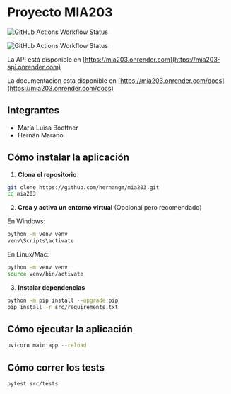 # Proyecto MIA203

![GitHub Actions Workflow Status](https://img.shields.io/github/actions/workflow/status/hernangm/mia203/CICD.yaml?branch=main&label=Main)

![GitHub Actions Workflow Status](https://img.shields.io/github/actions/workflow/status/hernangm/mia203/CICD.yaml?branch=production&label=Production)


La API está disponible en [https://mia203.onrender.com](https://mia203-api.onrender.com)

La documentacion esta disponible en [https://mia203.onrender.com/docs](https://mia203.onrender.com/docs)

## Integrantes

- María Luisa Boettner
- Hernán Marano

## Cómo instalar la aplicación

1. **Clona el repositorio**

```bash
git clone https://github.com/hernangm/mia203.git
cd mia203
```

2. **Crea y activa un entorno virtual** (Opcional pero recomendado)

En Windows:
```bash
python -m venv venv
venv\Scripts\activate
```
En Linux/Mac:
```bash
python -m venv venv
source venv/bin/activate
```

3. **Instalar dependencias**

```bash
python -m pip install --upgrade pip
pip install -r src/requirements.txt
```

## Cómo ejecutar la aplicación

```bash
uvicorn main:app --reload
```

## Cómo correr los tests

```bash
pytest src/tests
```